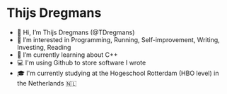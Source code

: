 # Thijs Dregmans

- 👋 Hi, I’m Thijs Dregmans (@TDregmans)
- 👀 I’m interested in Programming, Running, Self-improvement, Writing, Investing, Reading
- 🌱 I’m currently learning about C++
- 💻 I'm using Github to store software I wrote
- 🎓 I'm currently studying at the Hogeschool Rotterdam (HBO level) in the Netherlands 🇳🇱

<!---
TDregmans/TDregmans is a ✨ special ✨ repository because its `README.md` (this file) appears on your GitHub profile.
You can click the Preview link to take a look at your changes.
--->
